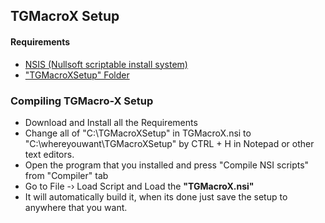 ## TGMacroX Setup

#### Requirements
- [NSIS (Nullsoft scriptable install system)](https://nsis.sourceforge.io/Download)
- ["TGMacroXSetup" Folder](https://github.com/WH0LEWHALE/TGMacro-X/tree/dark-theme/TGMacroXSetup)

### Compiling TGMacro-X Setup

+ Download and Install all the Requirements
+ Change all of "C:\TGMacroXSetup\" in TGMacroX.nsi to "C:\whereyouwant\TGMacroXSetup\" by CTRL + H in Notepad or other text editors.
+ Open the program that you installed and press "Compile NSI scripts" from "Compiler" tab
+ Go to  File -› Load Script and Load the **"TGMacroX.nsi"**
+ It will automatically build it, when its done just save the setup to anywhere that you want.
